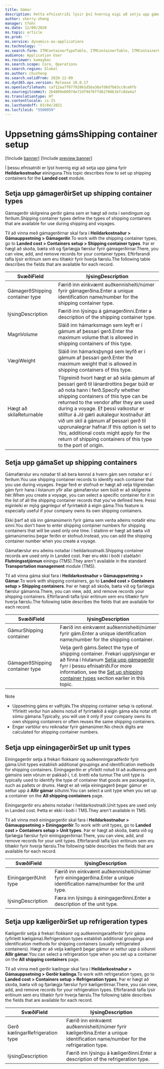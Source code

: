```yaml
---
title: Gámar
description: Þetta efnisatriði lýsir því hvernig eigi að setja upp gáma fyrir Heildarkostnaður eininguna.
author: sherry-zheng
manager: tfehr
ms.date: 12/09/2020
ms.topic: article
ms.prod: ''
ms.service: dynamics-ax-applications
ms.technology: ''
ms.search.form: ITMContainerTypeTable, ITMContainerTable, ITMContainerUnitTypeTable, ITMRefrigerationTypeTable, ITMContainersListPage, ITMContainers
audience: Application User
ms.reviewer: kamaybac
ms.search.scope: Core, Operations
ms.search.region: Global
ms.author: chuzheng
ms.search.validFrom: 2020-12-09
ms.dyn365.ops.version: Release 10.0.17
ms.openlocfilehash: ca712aa7f07792861d5ba36afd8d7b63cc9ce8fb
ms.sourcegitcommit: 2b4809e60974e72df9476ffd62706b1bfc8da4a7
ms.translationtype: HT
ms.contentlocale: is-IS
ms.lasthandoff: 03/04/2021
ms.locfileid: "5500959"
---
```

# <a name="shipping-container-setup"></a><span data-ttu-id="a77c5-103">Uppsetning gáms</span><span class="sxs-lookup"><span data-stu-id="a77c5-103">Shipping container setup</span></span>

[!include [banner](../../includes/banner.md)]
[!include [preview banner](../includes/preview-banner.md)]

<span data-ttu-id="a77c5-104">Í þessu efnisatriði er lýst hvernig eigi að setja upp gáma fyrir **Heildarkostnaður** eininguna.</span><span class="sxs-lookup"><span data-stu-id="a77c5-104">This topic describes how to set up shipping containers for the **Landed cost** module.</span></span>

## <a name="set-up-shipping-container-types"></a><a id="shipping-container-types"></a><span data-ttu-id="a77c5-105">Setja upp gámagerðir</span><span class="sxs-lookup"><span data-stu-id="a77c5-105">Set up shipping container types</span></span>

<span data-ttu-id="a77c5-106">Gámagerðir skilgreina gerðir gáma sem er hægt að nota í sendingum og ferðum.</span><span class="sxs-lookup"><span data-stu-id="a77c5-106">Shipping container types define the types of shipping containers that are available for use during shipping and voyages.</span></span>

<span data-ttu-id="a77c5-107">Til að vinna með gámagerðirnar skal fara í **Heildarkostnaður \> Gámauppsetning \> Gámagerðir**.</span><span class="sxs-lookup"><span data-stu-id="a77c5-107">To work with the shipping container types, go to **Landed cost \> Containers setup \> Shipping container types**.</span></span> <span data-ttu-id="a77c5-108">Þar er hægt að skoða, bæta við og fjarlægja færslur fyrir gámagerðirnar.</span><span class="sxs-lookup"><span data-stu-id="a77c5-108">There, you can view, add, and remove records for your container types.</span></span> <span data-ttu-id="a77c5-109">Eftirfarandi tafla lýsir eritinum sem eru tiltækir fyrir hverja færslu.</span><span class="sxs-lookup"><span data-stu-id="a77c5-109">The following table describes the fields that are available for each record.</span></span>

| <span data-ttu-id="a77c5-110">Svæði</span><span class="sxs-lookup"><span data-stu-id="a77c5-110">Field</span></span> | <span data-ttu-id="a77c5-111">lýsing</span><span class="sxs-lookup"><span data-stu-id="a77c5-111">Description</span></span> |
|---|---|
| <span data-ttu-id="a77c5-112">Gámagerð</span><span class="sxs-lookup"><span data-stu-id="a77c5-112">Shipping container type</span></span> | <span data-ttu-id="a77c5-113">Færið inn einkvæmt auðkennisheiti/númer fyrir gámagerðina.</span><span class="sxs-lookup"><span data-stu-id="a77c5-113">Enter a unique identification name/number for the shipping container type.</span></span> |
| <span data-ttu-id="a77c5-114">lýsing</span><span class="sxs-lookup"><span data-stu-id="a77c5-114">Description</span></span> | <span data-ttu-id="a77c5-115">Færið inn lýsingu á gámagerðinni.</span><span class="sxs-lookup"><span data-stu-id="a77c5-115">Enter a description of the shipping container type.</span></span> |
| <span data-ttu-id="a77c5-116">Magn</span><span class="sxs-lookup"><span data-stu-id="a77c5-116">Volume</span></span> | <span data-ttu-id="a77c5-117">Sláið inn hámarksmagn sem leyft er í gámum af þessari gerð.</span><span class="sxs-lookup"><span data-stu-id="a77c5-117">Enter the maximum volume that is allowed in shipping containers of this type.</span></span> |
| <span data-ttu-id="a77c5-118">Vægi</span><span class="sxs-lookup"><span data-stu-id="a77c5-118">Weight</span></span> | <span data-ttu-id="a77c5-119">Sláið inn hámarksþyngd sem leyfð er í gámum af þessari gerð.</span><span class="sxs-lookup"><span data-stu-id="a77c5-119">Enter the maximum weight that is allowed in shipping containers of this type.</span></span> |
| <span data-ttu-id="a77c5-120">Hægt að skila</span><span class="sxs-lookup"><span data-stu-id="a77c5-120">Returnable</span></span> | <span data-ttu-id="a77c5-121">Tilgreinið hvort hægt er að skila gámum af þessari gerð til lánardrottins þegar búið er að nota hann í ferð.</span><span class="sxs-lookup"><span data-stu-id="a77c5-121">Specify whether shipping containers of this type can be returned to the vendor after they are used during a voyage.</span></span> <span data-ttu-id="a77c5-122">Ef þessi valkostur er stilltur á *Já* gæti aukalegur kostnaður átt við um skil á gámum af þessari gerð til upprunalegrar hafnar.</span><span class="sxs-lookup"><span data-stu-id="a77c5-122">If this option is set to *Yes*, additional costs might apply for the return of shipping containers of this type to the port of origin.</span></span> |

## <a name="set-up-shipping-containers"></a><span data-ttu-id="a77c5-123">Setja upp gáma</span><span class="sxs-lookup"><span data-stu-id="a77c5-123">Set up shipping containers</span></span>

<span data-ttu-id="a77c5-124">Gámafærslur eru notaðar til að bera kennsl á hvern gám sem notaður er í ferðum.</span><span class="sxs-lookup"><span data-stu-id="a77c5-124">You use shipping container records to identify each container that you use during voyages.</span></span> <span data-ttu-id="a77c5-125">Þegar ferð er stofnuð er hægt að velja tilgreindan gám fyrir hana í listanum yfir allar gámafærslur sem búið er að skilgreina hér.</span><span class="sxs-lookup"><span data-stu-id="a77c5-125">When you create a voyage, you can select a specific container for it in the list of all the shipping container records that you've defined here.</span></span> <span data-ttu-id="a77c5-126">Þessi eiginleiki er mjög gagnlegur ef fyrirtækið á eigin gáma.</span><span class="sxs-lookup"><span data-stu-id="a77c5-126">This feature is especially useful if your company owns its own shipping containers.</span></span>

<span data-ttu-id="a77c5-127">Ekki þarf að slá inn gámanúmerin fyrir gáma sem verða aðeins notaðir einu sinni.</span><span class="sxs-lookup"><span data-stu-id="a77c5-127">You don't have to enter shipping container numbers for shipping containers that will be used only one time.</span></span> <span data-ttu-id="a77c5-128">Í staðinn er hægt að bæta við gámanúmerinu þegar ferðin er stofnuð.</span><span class="sxs-lookup"><span data-stu-id="a77c5-128">Instead, you can add the shipping container number when you create a voyage.</span></span>

<span data-ttu-id="a77c5-129">Gámafærslur eru aðeins notaðar í heildarkostnaði.</span><span class="sxs-lookup"><span data-stu-id="a77c5-129">Shipping container records are used only in Landed cost.</span></span> <span data-ttu-id="a77c5-130">Þær eru ekki í boði í staðlaðri **Flutningsstjórnun** einingu (TMS).</span><span class="sxs-lookup"><span data-stu-id="a77c5-130">They aren't available in the standard **Transportation management** module (TMS).</span></span>

<span data-ttu-id="a77c5-131">Til að vinna gáma skal fara í **Heildarkostnaður \> Gámauppsetning \> Gámar**.</span><span class="sxs-lookup"><span data-stu-id="a77c5-131">To work with shipping containers, go to **Landed cost \> Containers setup \> Shipping containers**.</span></span> <span data-ttu-id="a77c5-132">Þar er hægt að skoða, bæta við og fjarlægja færslur gámanna.</span><span class="sxs-lookup"><span data-stu-id="a77c5-132">There, you can view, add, and remove records your shipping containers.</span></span> <span data-ttu-id="a77c5-133">Eftirfarandi tafla lýsir eritinum sem eru tiltækir fyrir hverja færslu.</span><span class="sxs-lookup"><span data-stu-id="a77c5-133">The following table describes the fields that are available for each record.</span></span>

| <span data-ttu-id="a77c5-134">Svæði</span><span class="sxs-lookup"><span data-stu-id="a77c5-134">Field</span></span> | <span data-ttu-id="a77c5-135">lýsing</span><span class="sxs-lookup"><span data-stu-id="a77c5-135">Description</span></span> |
|---|---|
| <span data-ttu-id="a77c5-136">Gámur</span><span class="sxs-lookup"><span data-stu-id="a77c5-136">Shipping container</span></span> | <span data-ttu-id="a77c5-137">Færið inn einkvæmt auðkennisheiti/númer fyrir gám.</span><span class="sxs-lookup"><span data-stu-id="a77c5-137">Enter a unique identification name/number for the shipping container.</span></span> |
| <span data-ttu-id="a77c5-138">Gámagerð</span><span class="sxs-lookup"><span data-stu-id="a77c5-138">Shipping container type</span></span> | <span data-ttu-id="a77c5-139">Velja gerð gáms.</span><span class="sxs-lookup"><span data-stu-id="a77c5-139">Select the type of shipping container.</span></span> <span data-ttu-id="a77c5-140">Frekari upplýsingar er að finna í hlutanum [Setja upp gámagerðir](#shipping-container-types) fyrr í þessu efnisatriði.</span><span class="sxs-lookup"><span data-stu-id="a77c5-140">For more information, see the [Set up shipping container types](#shipping-container-types) section earlier in this topic.</span></span> |

> [!NOTE]
> - <span data-ttu-id="a77c5-141">Uppsetning gáms er valfrjáls.</span><span class="sxs-lookup"><span data-stu-id="a77c5-141">The shipping container setup is optional.</span></span> <span data-ttu-id="a77c5-142">Yfirleitt verður hún aðeins notuð ef fyrirtækið á eigin gáma eða notar oft sömu gámana.</span><span class="sxs-lookup"><span data-stu-id="a77c5-142">Typically, you will use it only if your company owns its own shipping containers or often reuses the same shipping containers.</span></span>
> - <span data-ttu-id="a77c5-143">Engar vartölur eru reiknaðar fyrir gámanúmer.</span><span class="sxs-lookup"><span data-stu-id="a77c5-143">No check digits are calculated for shipping container numbers.</span></span>

## <a name="set-up-unit-types"></a><a name="unit-types"></a><span data-ttu-id="a77c5-144">Setja upp einingagerðir</span><span class="sxs-lookup"><span data-stu-id="a77c5-144">Set up unit types</span></span>

<span data-ttu-id="a77c5-145">Einingagerðir setja á frekari flokkanir og auðkenningaraðferðir fyrir gáma.</span><span class="sxs-lookup"><span data-stu-id="a77c5-145">Unit types establish additional groupings and identification methods for shipping containers.</span></span> <span data-ttu-id="a77c5-146">Einingagerðin er yfirleitt notuð til að auðkenna gerð gámsins sem vörum er pakkað í, t.d. bretti eða tunnur.</span><span class="sxs-lookup"><span data-stu-id="a77c5-146">The unit type is typically used to identify the type of container that goods are packaged in, such as pallets or drums.</span></span> <span data-ttu-id="a77c5-147">Hægt er að velja einingagerð þegar gámur er settur upp á **Allir gámar** síðunni.</span><span class="sxs-lookup"><span data-stu-id="a77c5-147">You can select a unit type when you set up a container on the **All shipping containers** page.</span></span>

<span data-ttu-id="a77c5-148">Einingargerðir eru aðeins notaðar í heildarkostnaði.</span><span class="sxs-lookup"><span data-stu-id="a77c5-148">Unit types are used only in Landed cost.</span></span> <span data-ttu-id="a77c5-149">Þetta er ekki í boði í TMS.</span><span class="sxs-lookup"><span data-stu-id="a77c5-149">They aren't available in TMS.</span></span>

<span data-ttu-id="a77c5-150">Til að vinna með einingargerðir skal fara í **Heildarkostnaður \> Gámauppsetning \> Einingagerðir**.</span><span class="sxs-lookup"><span data-stu-id="a77c5-150">To work with unit types, go to **Landed cost \> Containers setup \> Unit types**.</span></span> <span data-ttu-id="a77c5-151">Þar er hægt að skoða, bæta við og fjarlægja færslur fyrir einingagerðirnar.</span><span class="sxs-lookup"><span data-stu-id="a77c5-151">There, you can view, add, and remove records for your unit types.</span></span> <span data-ttu-id="a77c5-152">Eftirfarandi tafla lýsir eritinum sem eru tiltækir fyrir hverja færslu.</span><span class="sxs-lookup"><span data-stu-id="a77c5-152">The following table describes the fields that are available for each record.</span></span>

| <span data-ttu-id="a77c5-153">Svæði</span><span class="sxs-lookup"><span data-stu-id="a77c5-153">Field</span></span> | <span data-ttu-id="a77c5-154">lýsing</span><span class="sxs-lookup"><span data-stu-id="a77c5-154">Description</span></span> |
|---|---|
| <span data-ttu-id="a77c5-155">Einingargerð</span><span class="sxs-lookup"><span data-stu-id="a77c5-155">Unit type</span></span> | <span data-ttu-id="a77c5-156">Færið inn einkvæmt auðkennisheiti/númer fyrir einingagerðina.</span><span class="sxs-lookup"><span data-stu-id="a77c5-156">Enter a unique identification name/number for the unit type.</span></span> |
| <span data-ttu-id="a77c5-157">lýsing</span><span class="sxs-lookup"><span data-stu-id="a77c5-157">Description</span></span> | <span data-ttu-id="a77c5-158">Færa inn lýsingu á einingagerðinni.</span><span class="sxs-lookup"><span data-stu-id="a77c5-158">Enter a description of the unit type.</span></span> |

## <a name="set-up-refrigeration-types"></a><a name="refrigeration-types"></a><span data-ttu-id="a77c5-159">Setja upp kæligerðir</span><span class="sxs-lookup"><span data-stu-id="a77c5-159">Set up refrigeration types</span></span>

<span data-ttu-id="a77c5-160">Kæligerðir setja á frekari flokkanir og auðkenningaraðferðir fyrir gáma (yfirleitt kæligáma).</span><span class="sxs-lookup"><span data-stu-id="a77c5-160">Refrigeration types establish additional groupings and identification methods for shipping containers (usually refrigerated containers).</span></span> <span data-ttu-id="a77c5-161">Hægt er að velja kæligerð þegar gámur er settur upp á síðunni **Allir gámar**.</span><span class="sxs-lookup"><span data-stu-id="a77c5-161">You can select a refrigeration type when you set up a container on the **All shipping containers** page.</span></span>

<span data-ttu-id="a77c5-162">Til að vinna með gerðir kælingar skal fara í **Heildarkostnaður \> Gámauppsetning \> Gerðir kælinga**.</span><span class="sxs-lookup"><span data-stu-id="a77c5-162">To work with refrigeration types, go to **Landed cost \> Containers setup \> Refrigeration types**.</span></span> <span data-ttu-id="a77c5-163">Þar er hægt að skoða, bæta við og fjarlægja færslur fyrir kæligerðirnar.</span><span class="sxs-lookup"><span data-stu-id="a77c5-163">There, you can view, add, and remove records for your refrigeration types.</span></span> <span data-ttu-id="a77c5-164">Eftirfarandi tafla lýsir eritinum sem eru tiltækir fyrir hverja færslu.</span><span class="sxs-lookup"><span data-stu-id="a77c5-164">The following table describes the fields that are available for each record.</span></span>

| <span data-ttu-id="a77c5-165">Svæði</span><span class="sxs-lookup"><span data-stu-id="a77c5-165">Field</span></span> | <span data-ttu-id="a77c5-166">lýsing</span><span class="sxs-lookup"><span data-stu-id="a77c5-166">Description</span></span> |
|---|---|
| <span data-ttu-id="a77c5-167">Gerð kælingar</span><span class="sxs-lookup"><span data-stu-id="a77c5-167">Refrigeration type</span></span> | <span data-ttu-id="a77c5-168">Færið inn einkvæmt auðkennisheiti/númer fyrir kæligerðina.</span><span class="sxs-lookup"><span data-stu-id="a77c5-168">Enter a unique identification name/number for the refrigeration type.</span></span> |
| <span data-ttu-id="a77c5-169">lýsing</span><span class="sxs-lookup"><span data-stu-id="a77c5-169">Description</span></span> | <span data-ttu-id="a77c5-170">Færið inn lýsingu á kæligerðinni.</span><span class="sxs-lookup"><span data-stu-id="a77c5-170">Enter a description of the refrigeration type.</span></span> |
